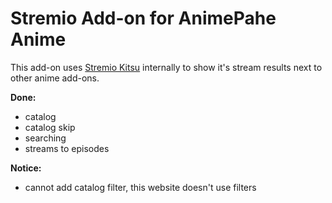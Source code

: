 # Stremio Add-on for AnimePahe Anime

This add-on uses [Stremio Kitsu](https://github.com/henryhomes/stremio-kitsu) internally to show it's stream results next to other anime add-ons.


**Done:**

- catalog
- catalog skip
- searching
- streams to episodes


**Notice:**

- cannot add catalog filter, this website doesn't use filters
